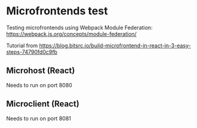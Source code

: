 # Microfrontends test
Testing microfrontends using Webpack Module Federation: https://webpack.js.org/concepts/module-federation/

Tutorial from https://blog.bitsrc.io/build-microfrontend-in-react-in-3-easy-steps-74790fd0c9fb

## Microhost (React)
Needs to run on port 8080

## Microclient (React)
Needs to run on port 8081

